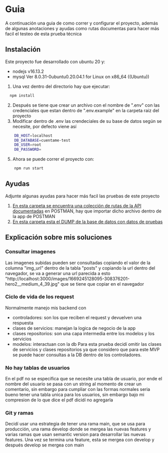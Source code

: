 
# Guia

A continuación una guia de como correr y configurar el proyecto, además de algunas anotaciones y ayudas como rutas documentas para hacer más facil el testeo de esta prueba técnica




## Instalación

Este proyecto fue desarrollado con ubuntu 20 y:
- nodejs v16.13.2
- mysql  Ver 8.0.31-0ubuntu0.20.04.1 for Linux on x86_64 ((Ubuntu))

1. Una vez dentro del directorio hay que ejecutar:

```bash
  npm install 
```
2. Después se tiene que crear un archivo con el nombre de ".env" con las credenciales que estan dentro de ".env.example" en la carpeta raiz del proyecto
4. Modificar dentro de .env las crendeciales de su base de datos según se necesite, por defecto viene así

```bash
    DB_HOST=localhost
    DB_DATABASE=cuentame-test
    DB_USER=root
    DB_PASSWORD=
```
5. Ahora se puede correr el proyecto con:
```bash
    npm run start
```
## Ayudas

Adjunte algunas ayudas para hacer más facil las pruebas de este proyecto

1. [En esta carpeta se encuentra una colección de rutas de la API documentadas](https://github.com/ivandez/test-cuentame/tree/v1.0.0-documentation/help/rutas%20documentadas%20para%20POSTMAN) en POSTMAN, hay que importar dicho archivo dentro de la app de POSTMAN
2. [En esta carpeta esta el DUMP de la base de datos con datos de pruebas](https://github.com/ivandez/test-cuentame/tree/v1.0.0-documentation/help/rutas%20documentadas%20para%20POSTMAN)


## Explicación sobre mis soluciones

### Consultar imagenes
Las imagenes subidas pueden ser consultadas copiando el valor de la columna "img_url" dentro de la tabla "posts" y copiando la url dentro del navegador, se va a generar una url parecida a esto "http://localhost:3000/images/1669245128095-308376201-hero2__medium_4_39.jpg" que se tiene que copiar en el navegador
### Ciclo de vida de los request
Normalmente manejo mis backend con
- controladores: son los que reciben el request y devuelven una respuesta
- clases de servicios: manejan la logica de negocio de la app
- clases repositorios: son una capa intermedia entre los modelos y los servicios
- modelos: interactuan con la db
Para esta prueba decidí omitir las clases de servicios y clases repositorios ya que considero que para este MVP se puede hacer consultas a la DB dentro de los controladores.
### No hay tablas de usuarios
En el pdf no se especifica que se necesite una tabla de usuario, por ende el nombre del usuario se pasa con un string al momento de crear un comentario, sin embargo para cumpliar con las formas normales seria bueno tener una tabla unica para los usuarios, sin embargo bajo mi compresion de lo que dice el pdf dicidí no agregarla
### Git y ramas
Decidí usar una estrategia de tener una rama main, que se usa para producción, una rama develop donde se mergea las nuevas features y varias ramas que usan semantic version para desarrollar las nuevas features.
Una vez se termina una feature, esta se mergea con develop y después develop se mergea con main